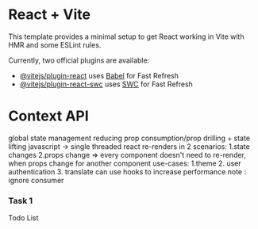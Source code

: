 # React + Vite

This template provides a minimal setup to get React working in Vite with HMR and some ESLint rules.

Currently, two official plugins are available:

- [@vitejs/plugin-react](https://github.com/vitejs/vite-plugin-react/blob/main/packages/plugin-react/README.md) uses [Babel](https://babeljs.io/) for Fast Refresh
- [@vitejs/plugin-react-swc](https://github.com/vitejs/vite-plugin-react-swc) uses [SWC](https://swc.rs/) for Fast Refresh

# Context API

global state management
reducing prop consumption/prop drilling + state lifting
javascript -> single threaded
react re-renders in 2 scenarios: 1.state changes 2.props change => every component doesn't need to re-render, when props change for another component
use-cases: 1.theme 2. user authentication 3. translate
can use hooks to increase performance
note : ignore consumer

### Task 1

Todo List

